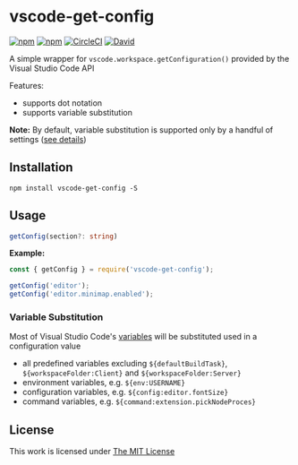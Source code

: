 # vscode-get-config

[![npm](https://flat.badgen.net/npm/license/vscode-get-config)](https://www.npmjs.org/package/vscode-get-config)
[![npm](https://flat.badgen.net/npm/v/vscode-get-config)](https://www.npmjs.org/package/vscode-get-config)
[![CircleCI](https://flat.badgen.net/circleci/github/idleberg/node-vscode-get-config)](https://circleci.com/gh/idleberg/node-vscode-get-config)
[![David](https://flat.badgen.net/david/dep/idleberg/node-vscode-get-config)](https://david-dm.org/idleberg/node-vscode-get-config)

A simple wrapper for `vscode.workspace.getConfiguration()` provided by the Visual Studio Code API

Features:

- supports dot notation
- supports variable substitution

**Note:** By default, variable substitution is supported only by a handful of settings ([see details](https://code.visualstudio.com/docs/editor/variables-reference#_is-variable-substitution-supported-in-user-and-workspace-settings))

## Installation

`npm install vscode-get-config -S`

## Usage

```ts
getConfig(section?: string)
```

**Example:**

```js
const { getConfig } = require('vscode-get-config');

getConfig('editor');
getConfig('editor.minimap.enabled');
```

### Variable Substitution

Most of Visual Studio Code's [ variables](https://code.visualstudio.com/docs/editor/variables-reference) will be substituted used in a configuration value

- all predefined variables excluding `${defaultBuildTask}`, `${workspaceFolder:Client}` and `${workspaceFolder:Server}`
- environment variables, e.g. `${env:USERNAME}`
- configuration variables, e.g. `${config:editor.fontSize}`
- command variables, e.g. `${command:extension.pickNodeProces}`

## License

This work is licensed under [The MIT License](https://opensource.org/licenses/MIT)
